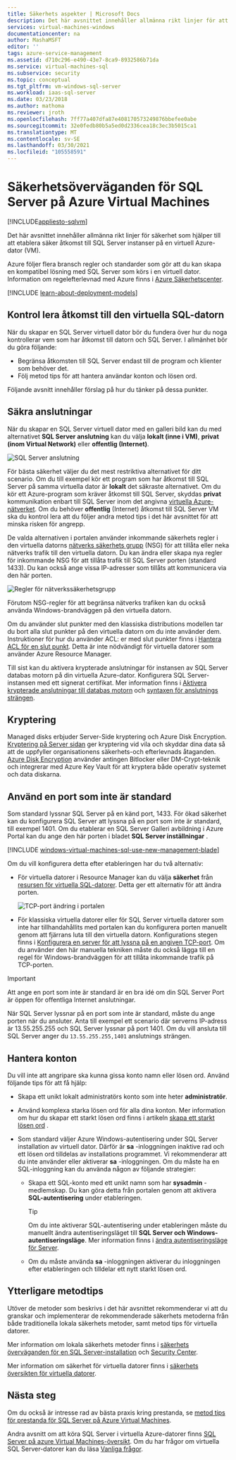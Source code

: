 ```yaml
---
title: Säkerhets aspekter | Microsoft Docs
description: Det här avsnittet innehåller allmänna rikt linjer för att skydda SQL Server som körs i en virtuell Azure-dator.
services: virtual-machines-windows
documentationcenter: na
author: MashaMSFT
editor: ''
tags: azure-service-management
ms.assetid: d710c296-e490-43e7-8ca9-8932586b71da
ms.service: virtual-machines-sql
ms.subservice: security
ms.topic: conceptual
ms.tgt_pltfrm: vm-windows-sql-server
ms.workload: iaas-sql-server
ms.date: 03/23/2018
ms.author: mathoma
ms.reviewer: jroth
ms.openlocfilehash: 7ff77a407dfa87e408170573249876bbefee0abe
ms.sourcegitcommit: 32e0fedb80b5a5ed0d2336cea18c3ec3b5015ca1
ms.translationtype: MT
ms.contentlocale: sv-SE
ms.lasthandoff: 03/30/2021
ms.locfileid: "105558591"
---
```

# <a name="security-considerations-for-sql-server-on-azure-virtual-machines"></a>Säkerhetsöverväganden för SQL Server på Azure Virtual Machines
[!INCLUDE[appliesto-sqlvm](../../includes/appliesto-sqlvm.md)]

Det här avsnittet innehåller allmänna rikt linjer för säkerhet som hjälper till att etablera säker åtkomst till SQL Server instanser på en virtuell Azure-dator (VM).

Azure följer flera bransch regler och standarder som gör att du kan skapa en kompatibel lösning med SQL Server som körs i en virtuell dator. Information om regelefterlevnad med Azure finns i [Azure Säkerhetscenter](https://azure.microsoft.com/support/trust-center/).

[!INCLUDE [learn-about-deployment-models](../../../../includes/learn-about-deployment-models-both-include.md)]

## <a name="control-access-to-the-sql-virtual-machine"></a>Kontrol lera åtkomst till den virtuella SQL-datorn

När du skapar en SQL Server virtuell dator bör du fundera över hur du noga kontrollerar vem som har åtkomst till datorn och SQL Server. I allmänhet bör du göra följande:

- Begränsa åtkomsten till SQL Server endast till de program och klienter som behöver det.
- Följ metod tips för att hantera användar konton och lösen ord.

Följande avsnitt innehåller förslag på hur du tänker på dessa punkter.

## <a name="secure-connections"></a>Säkra anslutningar

När du skapar en SQL Server virtuell dator med en galleri bild kan du med alternativet **SQL Server anslutning** kan du välja **lokalt (inne i VM)**, **privat (inom Virtual Network)** eller **offentlig (Internet)**.

![SQL Server anslutning](./media/security-considerations-best-practices/sql-vm-connectivity-option.png)

För bästa säkerhet väljer du det mest restriktiva alternativet för ditt scenario. Om du till exempel kör ett program som har åtkomst till SQL Server på samma virtuella dator är **lokalt** det säkraste alternativet. Om du kör ett Azure-program som kräver åtkomst till SQL Server, skyddas **privat** kommunikation enbart till SQL Server inom det angivna [virtuella Azure-nätverket](../../../virtual-network/virtual-networks-overview.md). Om du behöver **offentlig** (Internet) åtkomst till SQL Server VM ska du kontrol lera att du följer andra metod tips i det här avsnittet för att minska risken för angrepp.

De valda alternativen i portalen använder inkommande säkerhets regler i den virtuella datorns [nätverks säkerhets grupp](../../../active-directory/identity-protection/concept-identity-protection-security-overview.md) (NSG) för att tillåta eller neka nätverks trafik till den virtuella datorn. Du kan ändra eller skapa nya regler för inkommande NSG för att tillåta trafik till SQL Server porten (standard 1433). Du kan också ange vissa IP-adresser som tillåts att kommunicera via den här porten.

![Regler för nätverkssäkerhetsgrupp](./media/security-considerations-best-practices/sql-vm-network-security-group-rules.png)

Förutom NSG-regler för att begränsa nätverks trafiken kan du också använda Windows-brandväggen på den virtuella datorn.

Om du använder slut punkter med den klassiska distributions modellen tar du bort alla slut punkter på den virtuella datorn om du inte använder dem. Instruktioner för hur du använder ACL: er med slut punkter finns i [Hantera ACL för en slut punkt](/previous-versions/azure/virtual-machines/windows/classic/setup-endpoints#manage-the-acl-on-an-endpoint). Detta är inte nödvändigt för virtuella datorer som använder Azure Resource Manager.

Till sist kan du aktivera krypterade anslutningar för instansen av SQL Server databas motorn på din virtuella Azure-dator. Konfigurera SQL Server-instansen med ett signerat certifikat. Mer information finns i [Aktivera krypterade anslutningar till databas motorn](/sql/database-engine/configure-windows/enable-encrypted-connections-to-the-database-engine) och [syntaxen för anslutnings strängen](/dotnet/framework/data/adonet/connection-string-syntax).

## <a name="encryption"></a>Kryptering

Managed disks erbjuder Server-Side kryptering och Azure Disk Encryption. [Kryptering på Server sidan](../../../virtual-machines/disk-encryption.md) ger kryptering vid vila och skyddar dina data så att de uppfyller organisationens säkerhets-och efterlevnads åtaganden. [Azure Disk Encryption](../../../security/fundamentals/azure-disk-encryption-vms-vmss.md) använder antingen Bitlocker eller DM-Crypt-teknik och integrerar med Azure Key Vault för att kryptera både operativ systemet och data diskarna. 

## <a name="use-a-non-default-port"></a>Använd en port som inte är standard

Som standard lyssnar SQL Server på en känd port, 1433. För ökad säkerhet kan du konfigurera SQL Server att lyssna på en port som inte är standard, till exempel 1401. Om du etablerar en SQL Server Galleri avbildning i Azure Portal kan du ange den här porten i bladet **SQL Server inställningar** .

[!INCLUDE [windows-virtual-machines-sql-use-new-management-blade](../../../../includes/windows-virtual-machines-sql-new-resource.md)]

Om du vill konfigurera detta efter etableringen har du två alternativ:

- För virtuella datorer i Resource Manager kan du välja **säkerhet** från [resursen för virtuella SQL-datorer](manage-sql-vm-portal.md#access-the-sql-virtual-machines-resource). Detta ger ett alternativ för att ändra porten.

  ![TCP-port ändring i portalen](./media/security-considerations-best-practices/sql-vm-change-tcp-port.png)

- För klassiska virtuella datorer eller för SQL Server virtuella datorer som inte har tillhandahållits med portalen kan du konfigurera porten manuellt genom att fjärrans luta till den virtuella datorn. Konfigurations stegen finns i [Konfigurera en server för att lyssna på en angiven TCP-port](/sql/database-engine/configure-windows/configure-a-server-to-listen-on-a-specific-tcp-port). Om du använder den här manuella tekniken måste du också lägga till en regel för Windows-brandväggen för att tillåta inkommande trafik på TCP-porten.

> [!IMPORTANT]
> Att ange en port som inte är standard är en bra idé om din SQL Server Port är öppen för offentliga Internet anslutningar.

När SQL Server lyssnar på en port som inte är standard, måste du ange porten när du ansluter. Anta till exempel ett scenario där serverns IP-adress är 13.55.255.255 och SQL Server lyssnar på port 1401. Om du vill ansluta till SQL Server anger du `13.55.255.255,1401` anslutnings strängen.

## <a name="manage-accounts"></a>Hantera konton

Du vill inte att angripare ska kunna gissa konto namn eller lösen ord. Använd följande tips för att få hjälp:

- Skapa ett unikt lokalt administratörs konto som inte heter **administratör**.

- Använd komplexa starka lösen ord för alla dina konton. Mer information om hur du skapar ett starkt lösen ord finns i artikeln [skapa ett starkt lösen ord](https://support.microsoft.com/account-billing/how-to-create-a-strong-password-for-your-microsoft-account-f67e4ddd-0dbe-cd75-cebe-0cfda3cf7386) .

- Som standard väljer Azure Windows-autentisering under SQL Server installation av virtuell dator. Därför är **sa** -inloggningen inaktive rad och ett lösen ord tilldelas av installations programmet. Vi rekommenderar att du inte använder eller aktiverar **sa** -inloggningen. Om du måste ha en SQL-inloggning kan du använda någon av följande strategier:

  - Skapa ett SQL-konto med ett unikt namn som har **sysadmin** -medlemskap. Du kan göra detta från portalen genom att aktivera **SQL-autentisering** under etableringen.

    > [!TIP] 
    > Om du inte aktiverar SQL-autentisering under etableringen måste du manuellt ändra autentiseringsläget till **SQL Server och Windows-autentiseringsläge**. Mer information finns i [ändra autentiseringsläge för Server](/sql/database-engine/configure-windows/change-server-authentication-mode).

  - Om du måste använda **sa** -inloggningen aktiverar du inloggningen efter etableringen och tilldelar ett nytt starkt lösen ord.

## <a name="additional-best-practices"></a>Ytterligare metodtips

Utöver de metoder som beskrivs i det här avsnittet rekommenderar vi att du granskar och implementerar de rekommenderade säkerhets metoderna från både traditionella lokala säkerhets metoder, samt metod tips för virtuella datorer. 

Mer information om lokala säkerhets metoder finns i [säkerhets överväganden för en SQL Server-installation](/sql/sql-server/install/security-considerations-for-a-sql-server-installation) och [Security Center](/sql/relational-databases/security/security-center-for-sql-server-database-engine-and-azure-sql-database). 

Mer information om säkerhet för virtuella datorer finns i [säkerhets översikten för virtuella datorer](../../../security/fundamentals/virtual-machines-overview.md).


## <a name="next-steps"></a>Nästa steg

Om du också är intresse rad av bästa praxis kring prestanda, se [metod tips för prestanda för SQL Server på Azure Virtual Machines](performance-guidelines-best-practices.md).

Andra avsnitt om att köra SQL Server i virtuella Azure-datorer finns [SQL Server på azure Virtual Machines-översikt](sql-server-on-azure-vm-iaas-what-is-overview.md). Om du har frågor om virtuella SQL Server-datorer kan du läsa [Vanliga frågor](frequently-asked-questions-faq.md).